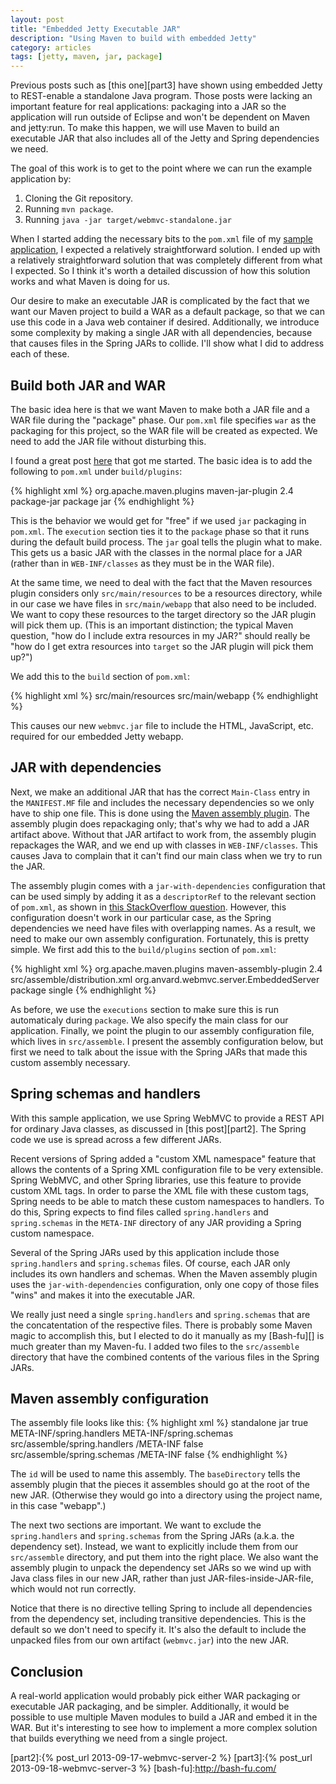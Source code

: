 ```yaml
---
layout: post
title: "Embedded Jetty Executable JAR"
description: "Using Maven to build with embedded Jetty"
category: articles
tags: [jetty, maven, jar, package]
---
```


Previous posts such as [this one][part3] have shown using embedded Jetty to
REST-enable a standalone Java program.  Those posts were lacking an important
feature for real applications: packaging into a JAR so the application will run
outside of Eclipse and won't be dependent on Maven and jetty:run. To make this
happen, we will use Maven to build an executable JAR that also includes all of
the Jetty and Spring dependencies we need.

The goal of this work is to get to the point where we can run the example application
by:

1. Cloning the Git repository.
2. Running `mvn package`.
3. Running `java -jar target/webmvc-standalone.jar`

When I started adding the necessary bits to the `pom.xml` file of my [sample
application][webapp], I expected a relatively straightforward solution. I ended
up with a relatively straightforward solution that was completely different from what I
expected. So I think it's worth a detailed discussion of how this solution
works and what Maven is doing for us.

Our desire to make an executable JAR is complicated by the fact that we want our Maven
project to build a WAR as a default package, so that we can use this code in a Java web
container if desired. Additionally, we introduce some complexity by making a single JAR
with all dependencies, because that causes files in the Spring JARs to collide. I'll show
what I did to address each of these.

Build both JAR and WAR
----------------------

The basic idea here is that we want Maven to make both a JAR file and a WAR file during
the "package" phase. Our `pom.xml` file specifies `war` as the packaging for this project,
so the WAR file will be created as expected. We need to add the JAR file without disturbing
this.

I found a great post [here][warandjar] that got me started. The basic idea is
to add the following to `pom.xml` under `build/plugins`:

{% highlight xml %}
<plugin>
    <groupId>org.apache.maven.plugins</groupId>
    <artifactId>maven-jar-plugin</artifactId>
    <version>2.4</version>
    <executions>
        <execution>
            <id>package-jar</id>
            <phase>package</phase>
            <goals>
                <goal>jar</goal>
            </goals>
        </execution>
    </executions>
</plugin>
{% endhighlight %}

This is the behavior we would get for "free" if we used `jar` packaging in `pom.xml`. The
`execution` section ties it to the `package` phase so that it runs during the default build
process. The `jar` goal tells the plugin what to make. This gets us a basic JAR with the
classes in the normal place for a JAR (rather than in `WEB-INF/classes` as they must be
in the WAR file).

At the same time, we need to deal with the fact that the Maven resources plugin considers only
`src/main/resources` to be a resources directory, while in our case we have files in
`src/main/webapp` that also need to be included. We want to copy these resources to the target
directory so the JAR plugin will pick them up. (This is an important distinction; the typical
Maven question, "how do I include extra resources in my JAR?" should really be "how do I get
extra resources into `target` so the JAR plugin will pick them up?")

We add this to the `build` section of `pom.xml`:

{% highlight xml %}
<resources>
    <resource>
        <directory>src/main/resources</directory>
    </resource>
    <resource>
        <directory>src/main/webapp</directory>
    </resource>
</resources>
{% endhighlight %}

This causes our new `webmvc.jar` file to include the HTML, JavaScript, etc. required for our
embedded Jetty webapp.

JAR with dependencies
---------------------

Next, we make an additional JAR that has the correct `Main-Class` entry in the `MANIFEST.MF`
file and includes the necessary dependencies so we only have to ship one file. This is done
using the [Maven assembly plugin][assembly]. The assembly plugin does repackaging only; that's
why we had to add a JAR artifact above. Without that JAR artifact to work from,
the assembly plugin repackages the WAR, and we end up with classes in `WEB-INF/classes`. This causes
Java to complain that it can't find our main class when we try to run the JAR.

The assembly plugin comes with a `jar-with-dependencies` configuration that can be used simply
by adding it as a `descriptorRef` to the relevant section of `pom.xml`, as shown in [this
StackOverflow question][soq]. However, this configuration doesn't work in our particular case,
as the Spring dependencies we need have files with overlapping names. As a result, we need to
make our own assembly configuration. Fortunately, this is pretty simple. We first add this to
the `build/plugins` section of `pom.xml`:

{% highlight xml %}
<plugin>
    <groupId>org.apache.maven.plugins</groupId>
    <artifactId>maven-assembly-plugin</artifactId>
    <version>2.4</version>
    <configuration>
        <descriptors>
            <descriptor>src/assemble/distribution.xml</descriptor>
        </descriptors>
        <archive>
            <manifest>
                <mainClass>org.anvard.webmvc.server.EmbeddedServer</mainClass>
            </manifest>
        </archive>
    </configuration>
    <executions>
        <execution>
            <phase>package</phase>
            <goals>
                <goal>single</goal>
            </goals>
        </execution>
    </executions>
</plugin>
{% endhighlight %}

As before, we use the `executions` section to make sure this is run automaticaly during
`package`. We also specify the main class for our application. Finally, we point the
plugin to our assembly configuration file, which lives in `src/assemble`. I present the
assembly configuration below, but first we need to talk about the issue with the Spring
JARs that made this custom assembly necessary.

Spring schemas and handlers
---------------------------

With this sample application, we use Spring WebMVC to provide a REST API for ordinary
Java classes, as discussed in [this post][part2]. The Spring code we use is spread
across a few different JARs.

Recent versions of Spring added a "custom XML namespace" feature that allows the contents
of a Spring XML configuration file to be very extensible. Spring WebMVC, and other Spring
libraries, use this feature to provide custom XML tags. In order to parse the XML file with
these custom tags, Spring needs to be able to match these custom namespaces to handlers. To
do this, Spring expects to find files called `spring.handlers` and `spring.schemas` in the
`META-INF` directory of any JAR providing a Spring custom namespace.

Several of the Spring JARs used by this application include those `spring.handlers` and
`spring.schemas` files. Of course, each JAR only includes its own handlers and schemas.
When the Maven assembly plugin uses the `jar-with-dependencies` configuration, only one
copy of those files "wins" and makes it into the executable JAR. 

We really just need a single `spring.handlers` and `spring.schemas` that are the concatentation
of the respective files. There is probably some Maven magic to accomplish this, but I elected
to do it manually as my [Bash-fu][] is much greater than my Maven-fu. I added two files
to the `src/assemble` directory that have the combined contents of the various files in the Spring
JARs.

Maven assembly configuration
----------------------------

The assembly file looks like this:
{% highlight xml %}
<assembly xmlns="http://maven.apache.org/plugins/maven-assembly-plugin/assembly/1.1.2"
    xmlns:xsi="http://www.w3.org/2001/XMLSchema-instance"
    xsi:schemaLocation="http://maven.apache.org/plugins/maven-assembly-plugin/assembly/1.1.2 http://maven.apache.org/xsd/assembly-1.1.2.xsd">
  <id>standalone</id>
  <formats>
    <format>jar</format>
  </formats>
  <baseDirectory></baseDirectory>
  <dependencySets>
    <dependencySet>
      <unpack>true</unpack>
      <unpackOptions>
        <excludes>
          <exclude>META-INF/spring.handlers</exclude>
          <exclude>META-INF/spring.schemas</exclude>
        </excludes>
      </unpackOptions>
    </dependencySet>
  </dependencySets>
  <files>
    <file>
      <source>src/assemble/spring.handlers</source>
      <outputDirectory>/META-INF</outputDirectory>
      <filtered>false</filtered>
    </file>
    <file>
      <source>src/assemble/spring.schemas</source>
      <outputDirectory>/META-INF</outputDirectory>
      <filtered>false</filtered>
    </file>
  </files>
</assembly>
{% endhighlight %}

The `id` will be used to name this assembly. The `baseDirectory` tells the assembly plugin
that the pieces it assembles should go at the root of the new JAR. (Otherwise they would go
into a directory using the project name, in this case "webapp".)

The next two sections are important. We want to exclude the `spring.handlers` and
`spring.schemas` from the Spring JARs (a.k.a. the dependency set). Instead, we
want to explicitly include them from our `src/assemble` directory, and put them
into the right place. We also want the assembly plugin to unpack the dependency
set JARs so we wind up with Java class files in our new JAR, rather than just
JAR-files-inside-JAR-file, which would not run correctly.

Notice that there is no directive telling Spring to include all dependencies from the dependency
set, including transitive dependencies. This is the default so we don't need to specify it. It's
also the default to include the unpacked files from our own artifact
(`webmvc.jar`) into the new JAR.

Conclusion
----------

A real-world application would probably pick either WAR packaging or executable JAR packaging,
and be simpler. Additionally, it would be possible to use multiple Maven modules to build a JAR
and embed it in the WAR. But it's interesting to see how to implement a more complex solution
that builds everything we need from a single project.


[webapp]:https://github.com/AlanHohn/webmvc
[warandjar]:http://communitygrids.blogspot.com/2007/11/maven-making-war-and-jar-at-same-time.html
[assembly]:http://maven.apache.org/plugins/maven-assembly-plugin/
[soq]:http://stackoverflow.com/questions/1814526/problem-building-executable-jar-with-maven
[part2]:{% post_url 2013-09-17-webmvc-server-2 %}
[part3]:{% post_url 2013-09-18-webmvc-server-3 %}
[bash-fu]:http://bash-fu.com/


